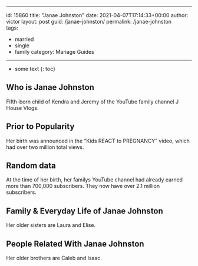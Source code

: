  ---
id: 15860
title: "Janae Johnston"
date: 2021-04-07T17:14:33+00:00
author: victor
layout: post
guid: /janae-johnston/
permalink: /janae-johnston  
tags:
  - married
  - single
  - family
category: Mariage Guides
---

* some text
{: toc}

## Who is Janae Johnston

Fifth-born child of Kendra and Jeremy of the YouTube family channel J House Vlogs. 

## Prior to Popularity

Her birth was announced in the &#8220;Kids REACT to PREGNANCY&#8221; video, which had over two million total views.

## Random data

At the time of her birth, her familys YouTube channel had already earned more than 700,000 subscribers. They now have over 2.1 million subscribers. 

## Family & Everyday Life of Janae Johnston

Her older sisters are Laura and Elise.

## People Related With Janae Johnston

Her older brothers are Caleb and Isaac.
 